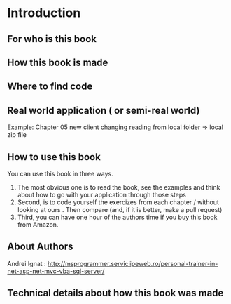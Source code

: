 # Introduction

## For who is this book

## How this book is made

## Where to find code

## Real world application ( or semi-real world)

Example: Chapter 05 new client changing  reading from local folder => local zip file


## How to use this book

You can use this book in three ways. 

1. The most obvious one is to read the book, see the examples and think about how to go with your application through those steps
2. Second, is to code yourself the exercizes from each chapter / without looking at ours . Then compare (and, if  it is better, make a pull request)
3. Third, you can have one hour of the authors time if you buy this book from Amazon.

## About Authors 

Andrei Ignat : http://msprogrammer.serviciipeweb.ro/personal-trainer-in-net-asp-net-mvc-vba-sql-server/


## Technical details about how this book was made

